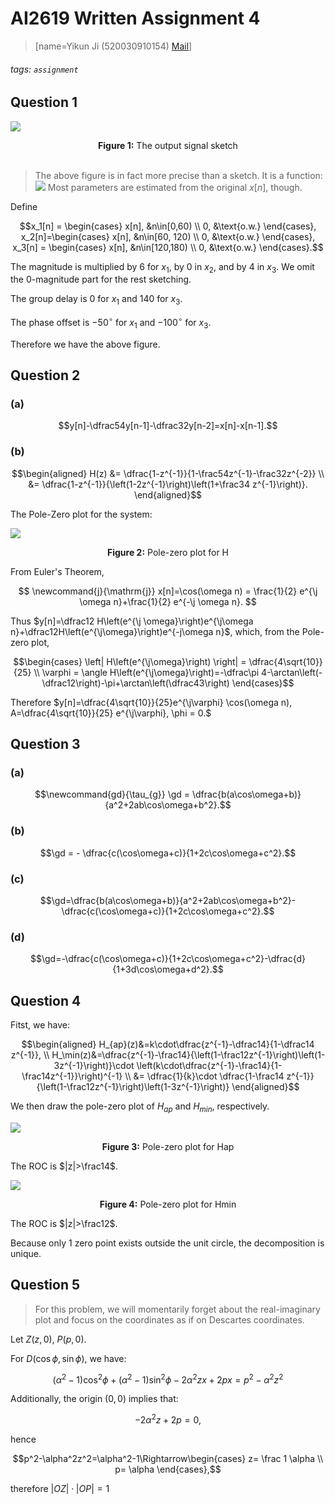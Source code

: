 # AI2619 Written Assignment 4

> [name=Yikun Ji (520030910154) [Mail](mailto:da-kun@sjtu.edu.cn)]
###### tags: `assignment`

## Question 1

![](https://kunologist.pythonanywhere.com/static/fin.svg)

<div style="text-align:center"><b>Figure 1:</b> The output signal sketch</div>
<br>

> The above figure is in fact more precise than a sketch. It is a function:
> ![](https://notes.sjtu.edu.cn/uploads/upload_9609ebf0006ea16edf88392ae3e4f6fc.png)
> Most parameters are estimated from the original $x[n]$, though.

Define

$$x_1[n] = \begin{cases} x[n], &n\in[0,60) \\ 0, &\text{o.w.} \end{cases}, x_2[n]=\begin{cases} x[n], &n\in[60, 120) \\ 0, &\text{o.w.} \end{cases}, x_3[n] = \begin{cases} x[n], &n\in[120,180) \\ 0, &\text{o.w.} \end{cases}.$$

The magnitude is multiplied by $6$ for $x_1$, by $0$ in $x_2$, and by $4$ in $x_3$. We omit the 0-magnitude part for the rest sketching.

The group delay is $0$ for $x_1$ and $140$ for $x_3$.

The phase offset is $-50^\circ$ for $x_1$ and $-100^\circ$ for $x_3$.

Therefore we have the above figure.

## Question 2

### (a)

$$y[n]-\dfrac54y[n-1]-\dfrac32y[n-2]=x[n]-x[n-1].$$

### (b)

$$\begin{aligned}
H(z) &= \dfrac{1-z^{-1}}{1-\frac54z^{-1}-\frac32z^{-2}} \\
     &= \dfrac{1-z^{-1}}{\left(1-2z^{-1}\right)\left(1+\frac34 z^{-1}\right)}.
\end{aligned}$$

The Pole-Zero plot for the system:

![](https://kunologist.pythonanywhere.com/static/tsetse.svg)

<div style="text-align:center"><b>Figure 2:</b> Pole-zero plot for H</div>

From Euler's Theorem,

$$
\newcommand{j}{\mathrm{j}}
x[n]=\cos(\omega n) = \frac{1}{2} e^{\j \omega n}+\frac{1}{2} e^{-\j \omega n}.
$$

<!-- Select input $x_1[n]=\frac12e^{\j \frac{\pi}2 n}$ as depicted in Figure 2. From the lengths of the segments we see that the output amplitude should be:

$$
A=\frac{\frac{\sqrt{5}}{2}}{\frac{\sqrt{13}}{4} \cdot \frac{\sqrt{17}}{2}}=4 \sqrt{\frac{5}{221}},
$$

And the phase angle

$$\begin{aligned}
\phi &= -\arctan \frac{1}{2}-\left(-\arctan \frac{1}{4}+(-\pi)+\arctan \frac{2}{3}\right) \\
&=-\arctan \frac{1}{2}+\arctan \frac{1}{4}-\arctan \frac{2}{3}+\pi.
\end{aligned}$$
 -->
 
Thus $y[n]=\dfrac12 H\left(e^{\j \omega}\right)e^{\j\omega n}+\dfrac12H\left(e^{\j\omega}\right)e^{-j\omega n}$, which, from the Pole-zero plot,

$$\begin{cases}
\left| H\left(e^{\j\omega}\right) \right| = \dfrac{4\sqrt{10}}{25} \\
\varphi = \angle H\left(e^{\j\omega}\right)=-\dfrac\pi 4-\arctan\left(-\dfrac12\right)-\pi+\arctan\left(\dfrac43\right)
\end{cases}$$
 
Therefore $y[n]=\dfrac{4\sqrt{10}}{25}e^{\j\varphi} \cos(\omega n), A=\dfrac{4\sqrt{10}}{25} e^{\j\varphi}, \phi = 0.$
 
## Question 3

### (a)

$$\newcommand{gd}{\tau_{g}} \gd = \dfrac{b(a\cos\omega+b)}{a^2+2ab\cos\omega+b^2}.$$

### (b)

$$\gd = - \dfrac{c(\cos\omega+c)}{1+2c\cos\omega+c^2}.$$

### \(c\)

$$\gd=\dfrac{b(a\cos\omega+b)}{a^2+2ab\cos\omega+b^2}-\dfrac{c(\cos\omega+c)}{1+2c\cos\omega+c^2}.$$

### (d)

$$\gd=-\dfrac{c(\cos\omega+c)}{1+2c\cos\omega+c^2}-\dfrac{d}{1+3d\cos\omega+d^2}.$$

## Question 4

Fitst, we have:

$$\begin{aligned}
H_{ap}(z)&=k\cdot\dfrac{z^{-1}-\dfrac14}{1-\dfrac14 z^{-1}},  \\
H_\min(z)&=\dfrac{z^{-1}-\frac14}{\left(1-\frac12z^{-1}\right)\left(1-3z^{-1}\right)}\cdot \left(k\cdot\dfrac{z^{-1}-\frac14}{1-\frac14z^{-1}}\right)^{-1} \\
&= \dfrac{1}{k}\cdot \dfrac{1-\frac14 z^{-1}}{\left(1-\frac12z^{-1}\right)\left(1-3z^{-1}\right)}
\end{aligned}$$

We then draw the pole-zero plot of $H_{ap}$ and $H_{min}$, respectively.

![](https://kunologist.pythonanywhere.com/static/hap.svg)
<div style="text-align:center"><b>Figure 3:</b> Pole-zero plot for Hap</div>

The ROC is $|z|>\frac14$.

![](https://kunologist.pythonanywhere.com/static/hmin.svg)
<div style="text-align:center"><b>Figure 4:</b> Pole-zero plot for Hmin</div>

The ROC is $|z|>\frac12$.

Because only 1 zero point exists outside the unit circle, the decomposition is unique.

## Question 5

> For this problem, we will momentarily forget about the real-imaginary plot and focus on the coordinates as if on Descartes coordinates.

Let $Z(z,0)$, $P(p,0)$.

For $D(\cos\phi, \sin\phi)$, we have:

$$
\left(\alpha^{2}-1\right) \cos^2\phi+\left(\alpha^{2}-1\right) \sin^2\phi-2 \alpha^{2} z x+2 p x=p^{2}-\alpha^{2} z^{2}
$$

Additionally, the origin $(0,0)$ implies that:

$$-2\alpha^2 z +2p =0,$$

hence

$$p^2-\alpha^2z^2=\alpha^2-1\Rightarrow\begin{cases}
z= \frac 1 \alpha \\
p= \alpha
\end{cases},$$

therefore $|OZ|\cdot|OP|=1$


